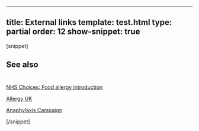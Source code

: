 ---
title: External links
template: test.html
type: partial
order: 12
show-snippet: true
------------------
[snippet]
<!--external links-->
<div class="wrapper content-- content--other-related-border">
    <div class="col-wrap content--other-related-background">
        <div class="col col--fluid-3">
            <h2 style="color: black">See also</h2>
        </div>
        <div class="col col--fluid-one-half" style="margin-top: 40px;">
            <div>
                <a href="http://www.nhs.uk/conditions/food-allergy/Pages/Intro1.aspx" class="font-size--h3">NHS Choices: Food allergy
                    introduction</a>
                <p></p>
            </div>
            <div>
                <a href="https://www.allergyuk.org/food-allergy-or-food-intolerance/food-allergy-or-food-intolerance?gclid=Cj0KEQjwmKG5BRDv4YaE5t6oqf0BEiQAwqDNfO_nh2C5y9U2ZkLz-t-EXOyfIiu93n8BkVpmFDZ946caAr5A8P8HAQ" class="font-size--h3">Allergy
                    UK</a>
                <p></p>
            </div>
            <div>
                <a href="http://www.anaphylaxis.org.uk/" class="font-size--h3">Anaphylaxis Campaign</a>
                <p></p>
            </div>
        </div>
    </div>
</div>
[/snippet]

